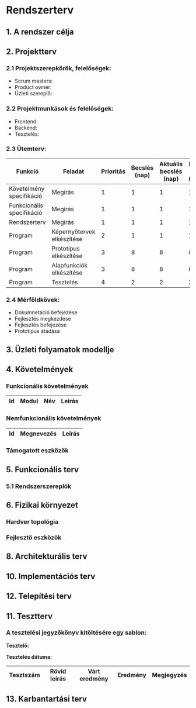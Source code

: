 # Rendszerterv
## 1. A rendszer célja

  

## 2. Projektterv

### 2.1 Projektszerepkörök, felelőségek:
   * Scrum masters: 
   * Product owner: 
   * Üzleti szereplő:
     
### 2.2 Projektmunkások és felelőségek:
   * Frontend:
   * Backend:
   * Tesztelés:
     
### 2.3 Ütemterv:

   |Funkció                  | Feladat                                | Prioritás | Becslés (nap) | Aktuális becslés (nap) | Eltelt idő (nap) | Becsült idő (nap) |
   |-------------------------|----------------------------------------|-----------|---------------|------------------------|------------------|---------------------|
   |Követelmény specifikáció |Megírás                                 |         1 |             1 |                      1 |                1 |                   1 |             
   |Funkcionális specifikáció|Megírás                                 |         1 |             1 |                      1 |                1 |                   1 |
   |Rendszerterv             |Megírás                                 |         1 |             1 |                      1 |                1 |                   1 |
   |Program                  |Képernyőtervek elkészítése              |         2 |             1 |                      1 |                1 |                   1 |
   |Program                  |Prototípus elkészítése                  |         3 |             8 |                      8 |                8 |                   8 |
   |Program                  |Alapfunkciók elkészítése                |         3 |             8 |                      8 |                8 |                   8 |
   |Program                  |Tesztelés                               |         4 |             2 |                      2 |                2 |                   2 |

### 2.4 Mérföldkövek:
   * Dokumnetáció befejezése
   * Fejlesztés megkezdése
   * Fejlesztés befejezése
   * Prototípus átadása

## 3. Üzleti folyamatok modellje

   

## 4. Követelmények

### Funkcionális követelmények

   | Id | Modul | Név | Leírás |
   | :---: | --- | --- | --- |   

### Nemfunkcionális követelmények

   | Id | Megnevezés| Leírás |
   | :---: | --- | --- |

### Támogatott eszközök
	

## 5. Funkcionális terv
  

### 5.1 Rendszerszereplők
  

## 6. Fizikai környezet
   

### Hardver topológia
   

### Fejlesztő eszközök
	

## 8. Architekturális terv

   

## 10. Implementációs terv

## 12. Telepítési terv


## 11. Tesztterv


### A tesztelési jegyzőkönyv kitöltésére egy sablon:

**Tesztelő:** 

**Tesztelés dátuma:**

Tesztszám | Rövid leírás | Várt eredmény | Eredmény | Megjegyzés
----------|--------------|---------------|----------|-----------


## 13. Karbantartási terv

